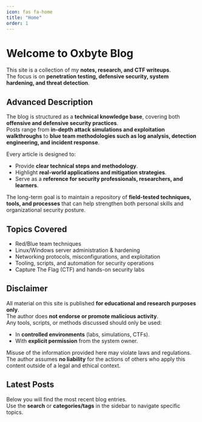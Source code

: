 ```yaml
---
icon: fas fa-home
title: "Home"
order: 1
---
```


# Welcome to Oxbyte Blog

This site is a collection of my **notes, research, and CTF writeups**.  
The focus is on **penetration testing, defensive security, system hardening, and threat detection**.  

## Advanced Description

The blog is structured as a **technical knowledge base**, covering both **offensive and defensive security practices**.  
Posts range from **in-depth attack simulations and exploitation walkthroughs** to **blue team methodologies such as log analysis, detection engineering, and incident response**.  

Every article is designed to:  
- Provide **clear technical steps and methodology**.  
- Highlight **real-world applications and mitigation strategies**.  
- Serve as a **reference for security professionals, researchers, and learners**.  

The long-term goal is to maintain a repository of **field-tested techniques, tools, and processes** that can help strengthen both personal skills and organizational security posture.  


## Topics Covered

- Red/Blue team techniques  
- Linux/Windows server administration & hardening  
- Networking protocols, misconfigurations, and exploitation  
- Tooling, scripts, and automation for security operations  
- Capture The Flag (CTF) and hands-on security labs  

## Disclaimer

All material on this site is published **for educational and research purposes only**.  
The author does **not endorse or promote malicious activity**.  
Any tools, scripts, or methods discussed should only be used:  

- In **controlled environments** (labs, simulations, CTFs).  
- With **explicit permission** from the system owner.  

Misuse of the information provided here may violate laws and regulations.  
The author assumes **no liability** for the actions of others who apply this content outside of a legal and ethical context.  


## Latest Posts

Below you will find the most recent blog entries.  
Use the **search** or **categories/tags** in the sidebar to navigate specific topics.  
